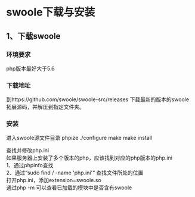 # swoole下载与安装
## 1、下载swoole
### 环境要求
php版本最好大于5.6
### 下载地址
到https://github.com/swoole/swoole-src/releases 下载最新的版本的swoole拓展源码，并解压到指定文件夹。
### 安装
进入swoole源文件目录
phpize
./configure
make
make install

查找并修改php.ini  
	如果服务器上安装了多个版本的php，应该找到对应的php版本的php.ini  
	1、通过phpinfo查找  
	2、通过“sudo find / -name 'php.ini'“ 查找文件所处的位置  
	打开php.ini，添加extension=swoole.so  
	通过php -m 可以查看已加载的模块中是否含有swoole  




